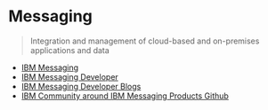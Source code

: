 Messaging
==

> Integration and management of cloud-based and on-premises applications and data 

- [IBM Messaging](http://www-03.ibm.com/software/products/en/category/messaging)
- [IBM Messaging Developer](https://developer.ibm.com/messaging/)
- [IBM Messaging Developer Blogs](https://developer.ibm.com/messaging/blogs/)
- [IBM Community around IBM Messaging Products Github](Ihttps://github.com/ibm-messaging)


